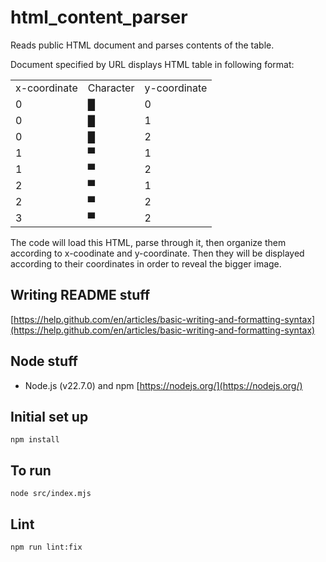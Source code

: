 # html_content_parser

Reads public HTML document and parses contents of the table.

Document specified by URL displays HTML table in following format:

<table>
  <tr>
    <td>x-coordinate</td>
    <td>Character</td>
    <td>y-coordinate</td>
  </tr>
  <tr>
    <td>0</td>
    <td>█</td>
    <td>0</td>
  </tr>
  <tr>
    <td>0</td>
    <td>█</td>
    <td>1</td>
  </tr>
  <tr>
    <td>0</td>
    <td>█</td>
    <td>2</td>
  </tr>
  <tr>
    <td>1</td>
    <td>▀</td>
    <td>1</td>
  </tr>
  <tr>
    <td>1</td>
    <td>▀</td>
    <td>2</td>
  </tr>
  <tr>
    <td>2</td>
    <td>▀</td>
    <td>1</td>
  </tr>
  <tr>
    <td>2</td>
    <td>▀</td>
    <td>2</td>
  </tr>
  <tr>
    <td>3</td>
    <td>▀</td>
    <td>2</td>
  </tr>
</table>

The code will load this HTML, parse through it, then organize them according to x-coodinate and y-coordinate. Then they will be displayed according to their coordinates in order to reveal the bigger image.

## Writing README stuff

[https://help.github.com/en/articles/basic-writing-and-formatting-syntax](https://help.github.com/en/articles/basic-writing-and-formatting-syntax)

## Node stuff

- Node.js (v22.7.0) and npm [https://nodejs.org/](https://nodejs.org/)

## Initial set up

```
npm install
```

## To run

```
node src/index.mjs
```

## Lint

```
npm run lint:fix
```
